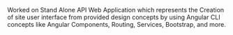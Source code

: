 Worked on Stand Alone API Web Application which represents the Creation of site user interface from provided design concepts by using Angular CLI concepts like Angular Components, Routing, Services, Bootstrap, and more.
